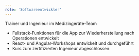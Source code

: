 ```yaml
---
role: 'Softwareentwickler'
---
```

Trainer und Ingenieur im Medizingeräte-Team
- Fullstack-Funktionen für die App zur Wiederherstellung nach Operationen entwickelt
- React- und Angular-Workshops entwickelt und durchgeführt
- Kurs zum zertifizierten Ingenieur abgeschlossen